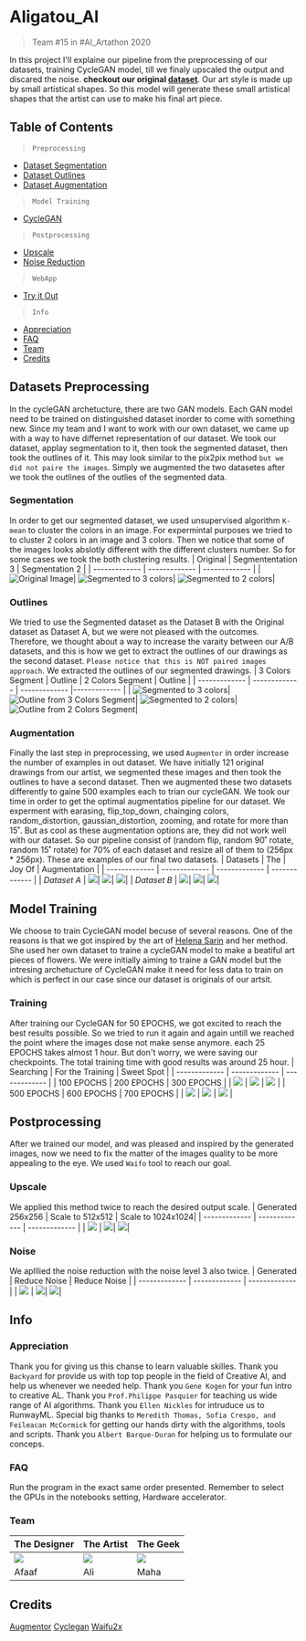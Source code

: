 # AIigatou_AI
> Team #15 in #AI_Artathon 2020

In this project I'll explaine our pipeline from the preprocessing of our datasets, training CycleGAN model, till we finaly upscaled the output and discared the noise. **checkout our original [dataset](https://drive.google.com/drive/folders/1KKrFin2dVa_hObgy3ihSyd_K7xtYSWsh?usp=sharing)**. Our art style is made up by small artistical shapes. So this model will generate these small artistical shapes that the artist can use to make his final art piece.

## Table of Contents
>`Preprocessing`
- [Dataset Segmentation](#segmentation)
- [Dataset Outlines](#outlines)
- [Dataset Augmentation](#augmentation)

>`Model Training`
- [CycleGAN](#training)

>`Postprocessing`
- [Upscale](#upscale)
- [Noise Reduction](#noise)


>`WebApp`
- [Try it Out](https://item-catalog-254722.appspot.com/)

>`Info`
- [Appreciation](#appreciation)
- [FAQ](#faq)
- [Team](#team)
- [Credits](#credits)


## Datasets Preprocessing
In the cycleGAN archetucture, there are two GAN models. Each GAN model need to be trained on distinguished dataset inorder to come with something new. Since my team and I want to work with our own dataset, we came up with a way to have differnet representation of our dataset. We took our dataset, applay segmentation to it, then took the segmented dataset, then took the outlines of it. This may look similar to the pix2pix method `but we did not paire the images`. Simply we augmented the two datasetes after we took the outlines of the outlies of the segmented data.

### Segmentation
In order to get our segmented dataset, we used unsupervised algorithm `K-mean` to cluster the colors in an image.  For expermintal purposes we tried to to cluster 2 colors in an image and 3 colors. Then we notice that some of the images looks abslotly different with the different clusters number. So for some cases we took the both clustering results.
| Original | Segmententation 3 | Segmentation 2 |
| ------------- | ------------- | ------------- |
|![](Images/segmentation/1.png "Original Image")| ![](Images/segmentation/2.png "Segmented to 3 colors")| ![](Images/segmentation/3.png "Segmented to 2 colors")|

### Outlines 
We tried to use the Segmented dataset as the Dataset B with the Original dataset as Dataset A, but we were not pleased with the outcomes. Therefore, we thought about a way to increase the varaity between our A/B datasets, and this is how we get to extract the outlines of our drawings as the second dataset. `Please notice that this is NOT paired images approach`.
We extracted the outlines of our segmented drawings.
| 3 Colors Segment | Outline | 2 Colors Segment | Outline |
| ------------- | ------------- | ------------- |------------- |
| ![](Images/outlines/1.png "Segmented to 3 colors")|  ![](Images/outlines/2.png "Outline from 3 Colors Segment")| ![](Images/outlines/3.png "Segmented to 2 colors")| ![](Images/outlines/4.png "Outline from 2 Colors Segment")|


### Augmentation 
Finally the last step in preprocessing, we used `Augmentor` in order increase the number of examples in out dataset.  We have initially 121 original drawings from our artist, we segmented these images and then took the outlines to have a second dataset. Then we augmented these two datasets differently to gaine 500 examples each to trian our cycleGAN. We took our time in order to get the optimal augmentatios pipeline for our dataset. We experment with earasing, flip_top_down, chainging colors, random_distortion, gaussian_distortion, zooming, and rotate for more than 15˚. But as cool as these augmentation options are, they did not work well with our dataset. So our pipeline consist of (random flip, random 90˚ rotate, random 15˚ rotate) for 70% of each dataset and resize all of them to (256px * 256px). These are examples of our final two datasets.
| Datasets | The | Joy Of | Augmentation |
| ------------- | ------------- | ------------- | ------------- |
| *Dataset A*     | ![](Images/augmentation/2.png)|  ![](Images/augmentation/1.png)| ![](Images/augmentation/3.png)|
| *Dataset B*     | ![](Images/augmentation/4.png)|  ![](Images/augmentation/5.png)| ![](Images/augmentation/6.png)|

## Model Training
We choose to train CycleGAN model becuse of several reasons. One of the reasons is that we got inspired by the art of [Helena Sarin](https://twitter.com/glagolista) and her method. She used her own dataset to traine a cycleGAN model to make a beatiful art pieces of flowers. We were initially aiming to traine a GAN model but the intresing archetucture of CycleGAN make it need for less data to train on which is perfect in our case since our dataset is originals of our artsit. 

### Training
After training our CycleGAN for 50 EPOCHS, we got excited to reach the best results possible. So we tried to run it again and again untill we reached the point where the images dose not make sense anymore. each 25 EPOCHS takes almost 1 hour. But don't worry, we were saving our checkpoints. The total training time with good results was around 25 hour.
| Searching | For the Training | Sweet Spot |
| ------------- | ------------- | ------------- |
| 100 EPOCHS | 200 EPOCHS | 300 EPOCHS  |
| ![](Images/training/100_EPOCHS.png) | ![](Images/training/200_EPOCHS.png) | ![](Images/training/300_EPOCHS.png)  |
| 500 EPOCHS  | 600 EPOCHS  | 700 EPOCHS  |
| ![](Images/training/500_EPOCHS.png) | ![](Images/training/600_EPOCHS.png)  | ![](Images/training/700_EPOCHS.png)  |


## Postprocessing
After we trained our model, and was pleased and inspired by the generated images, now we need to fix the matter of the images quality to be more appealing to the eye. We used `Waifo` tool to reach our goal.

### Upscale
We applied this method twice to reach the desired output scale.
| Generated 256x256 | Scale to 512x512 | Scale to 1024x1024|
| ------------- | ------------- | ------------- |
| ![](Images/postprocessing/0.png) | ![](Images/postprocessing/s1.png)|  ![](Images/postprocessing/s2.png)|

### Noise
We aplllied the noise reduction with the noise level 3 also twice.
| Generated | Reduce Noise | Reduce Noise |
| ------------- | ------------- | ------------- |
| ![](Images/postprocessing/0.png) | ![](Images/postprocessing/n1.png)|  ![](Images/postprocessing/n2.png)|

## Info 
### Appreciation
Thank you for giving us this chanse to learn valuable skilles. Thank you `Backyard` for provide us with top top people in the field of Creative AI, and help us whenever we needed help. Thank you `Gene Kogen` for your fun intro to creative AL. Thank you `Prof.Philippe Pasquier` for teaching us wide range of AI algorithms. Thank you `Ellen Nickles` for intruduce us to RunwayML. Special big thanks to `Meredith Thomas, Sofia Crespo, and Feileacan McCormick` for getting our hands dirty with the algorithms, tools and scripts. Thank you `Albert Barque-Duran` for helping us to formulate our conceps.

### FAQ
Run the program in the exact same order presented. Remember to select the GPUs in the notebooks setting, Hardware accelerator.

### Team
| The Designer | The Artist | The Geek |
| ------------- | ------------- | ------------- |
| ![](Images/team/Afaaf.png) | ![](Images/team/Ali.png)|  ![](Images/team/Maha.png)|
| Afaaf | Ali | Maha |

## Credits
[Augmentor](https://github.com/mdbloice/Augmentor)
[Cyclegan](https://www.tensorflow.org/tutorials/generative/cyclegan)
[Waifu2x](https://github.com/nagadomi/waifu2x)
